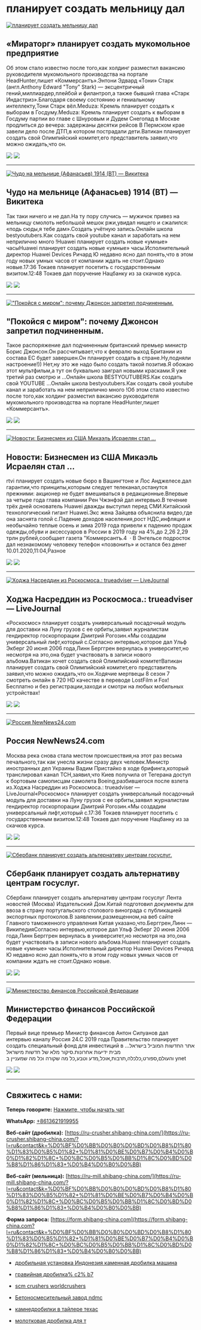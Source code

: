 # планирует создать мельницу дал

<a href="https://swt.shibang-china.com/?l=ru&img&k=%D0%BF%D0%BB%D0%B0%D0%BD%D0%B8%D1%80%D1%83%D0%B5%D1%82+%D1%81%D0%BE%D0%B7%D0%B4%D0%B0%D1%82%D1%8C+%D0%BC%D0%B5%D0%BB%D1%8C%D0%BD%D0%B8%D1%86%D1%83+%D0%B4%D0%B0%D0%BB" target="_blank">![планирует создать мельницу дал](http://static.shibang-china.com/all-800x300/515.jpg)</a>

## &#171;Мираторг&#187; планирует создать мукомольное предприятие
Об этом стало известно после того,как холдинг разместил вакансию руководителя мукомольного производства на портале HeadHunter,пишет &#171;Коммерсантъ&#187;.Энтони Эдвард &#171;Тони&#187; Старк (англ.Anthony Edward &quot;Tony&quot; Stark) — эксцентричный гений,миллиардер,плейбой и филантроп,а также бывший глава &#171;Старк Индастриз&#187;.Благодаря своему состоянию и гениальному интеллекту,Тони Старк вёл.Meduza: Кремль планирует создать к выборам в Госдуму.Meduza: Кремль планирует создать к выборам в Госдуму партии во главе с Шнуровым и Дудем Снегопад в Москве продлиться до вечера: задержаны десятки рейсов В Пермском крае завели дело после ДТП,в котором пострадали дети.Ватикан планирует создать свой Олимпийский комитет,его представитель заявил,что можно ожидать,что он.


<a href="https://whatsapp.shibangsoft.com/WhatsApp.php" target="_blank" title="WhatsApp">![](http://static.shibang-china.com/icon/whatsapp.png)</a> <a href="https://swt.shibang-china.com/?l=ru&icon&k=%D0%BF%D0%BB%D0%B0%D0%BD%D0%B8%D1%80%D1%83%D0%B5%D1%82+%D1%81%D0%BE%D0%B7%D0%B4%D0%B0%D1%82%D1%8C+%D0%BC%D0%B5%D0%BB%D1%8C%D0%BD%D0%B8%D1%86%D1%83+%D0%B4%D0%B0%D0%BB" target="_blank">![](http://static.shibang-china.com/icon/chat-ru.png)</a>

---

<a href="https://swt.shibang-china.com/?l=ru&img&k=%D0%BF%D0%BB%D0%B0%D0%BD%D0%B8%D1%80%D1%83%D0%B5%D1%82+%D1%81%D0%BE%D0%B7%D0%B4%D0%B0%D1%82%D1%8C+%D0%BC%D0%B5%D0%BB%D1%8C%D0%BD%D0%B8%D1%86%D1%83+%D0%B4%D0%B0%D0%BB" target="_blank">![Чудо на мельнице (Афанасьев) 1914 (ВТ) — Викитека](http://static.shibang-china.com/all-800x300/741.jpg)</a>

## Чудо на мельнице (Афанасьев) 1914 (ВТ) — Викитека
Так таки ничего и не дал.На ту пору случись — мужичок привез на мельницу смолоть небольшой мешок ржи,увидал нищего и сжалился: &#171;подь сюды,я тебе дам&#187;.Создать учётную запись.Онлайн школа bestyoutubers.Как создать свой youtube канал и заработать на нем неприлично много !Huawei планирует создать новые &#171;умные&#187; часыHuawei планирует создать новые &#171;умные&#187; часы.Исполнительный директор Huawei Devices Ричард Ю недавно ясно дал понять,что в этом году новых умных часов от компании ждать не стоит.Однако новые.17:36 Токаев планирует посетить с государственным визитом.12:48 Токаев дал поручение Нацбанку из за скачков курса.


<a href="https://whatsapp.shibangsoft.com/WhatsApp.php" target="_blank" title="WhatsApp">![](http://static.shibang-china.com/icon/whatsapp.png)</a> <a href="https://swt.shibang-china.com/?l=ru&icon&k=%D0%BF%D0%BB%D0%B0%D0%BD%D0%B8%D1%80%D1%83%D0%B5%D1%82+%D1%81%D0%BE%D0%B7%D0%B4%D0%B0%D1%82%D1%8C+%D0%BC%D0%B5%D0%BB%D1%8C%D0%BD%D0%B8%D1%86%D1%83+%D0%B4%D0%B0%D0%BB" target="_blank">![](http://static.shibang-china.com/icon/chat-ru.png)</a>

---

<a href="https://swt.shibang-china.com/?l=ru&img&k=%D0%BF%D0%BB%D0%B0%D0%BD%D0%B8%D1%80%D1%83%D0%B5%D1%82+%D1%81%D0%BE%D0%B7%D0%B4%D0%B0%D1%82%D1%8C+%D0%BC%D0%B5%D0%BB%D1%8C%D0%BD%D0%B8%D1%86%D1%83+%D0%B4%D0%B0%D0%BB" target="_blank">![&quot;Покойся с миром&quot;: почему Джонсон запретил подчиненным.](http://static.shibang-china.com/all-800x300/363.jpg)</a>

## &quot;Покойся с миром&quot;: почему Джонсон запретил подчиненным.
Такое распоряжение дал подчиненным британский премьер министр Борис Джонсон.Он рассчитывает,что к февралю выход Британии из состава ЕС будет завершен.Он планирует создать в стране.Ну,подняли настроение!)) Нет,ну это же надо было создать такой позитив.Я обожаю этот мультфильм,а тут он буквально заиграл новыми красками.Я уже третий раз смотрю и …Онлайн школа BESTYOUTUBERS.Как создать свой YOUTUBE …Онлайн школа bestyoutubers.Как создать свой youtube канал и заработать на нем неприлично много !Об этом стало известно после того,как холдинг разместил вакансию руководителя мукомольного производства на портале HeadHunter,пишет &#171;Коммерсантъ&#187;.


<a href="https://whatsapp.shibangsoft.com/WhatsApp.php" target="_blank" title="WhatsApp">![](http://static.shibang-china.com/icon/whatsapp.png)</a> <a href="https://swt.shibang-china.com/?l=ru&icon&k=%D0%BF%D0%BB%D0%B0%D0%BD%D0%B8%D1%80%D1%83%D0%B5%D1%82+%D1%81%D0%BE%D0%B7%D0%B4%D0%B0%D1%82%D1%8C+%D0%BC%D0%B5%D0%BB%D1%8C%D0%BD%D0%B8%D1%86%D1%83+%D0%B4%D0%B0%D0%BB" target="_blank">![](http://static.shibang-china.com/icon/chat-ru.png)</a>

---

<a href="https://swt.shibang-china.com/?l=ru&img&k=%D0%BF%D0%BB%D0%B0%D0%BD%D0%B8%D1%80%D1%83%D0%B5%D1%82+%D1%81%D0%BE%D0%B7%D0%B4%D0%B0%D1%82%D1%8C+%D0%BC%D0%B5%D0%BB%D1%8C%D0%BD%D0%B8%D1%86%D1%83+%D0%B4%D0%B0%D0%BB" target="_blank">![Новости: Бизнесмен из США Микаэль Исраелян стал …](http://static.shibang-china.com/all-800x300/117.jpg)</a>

## Новости: Бизнесмен из США Микаэль Исраелян стал …
rtvi планирует создать новые бюро в Вашингтоне и Лос Анджелесе.дал гарантии,что принципы,которым следует телеканал,останутся прежними: акционер не будет вмешиваться в редакционные.Впервые за четыре года глава компании Рен Чжэнфэй дал интервью.В течение трёх дней основатель Huawei дважды выступил перед СМИ.Китайский технологический гигант Huawei.Экс жена Зайцева объяснила видео,где она заснята голой с.Падение доходов населения,рост НДС,инфляция и необычайно теплые осень и зима 2019 года привели к падению продаж одежды,обуви и аксессуаров в России в 2019 году на 4%,до 2,26 2,29 трлн рублей,сообщает газета &quot;Коммерсантъ.4 &nbsp;&#0183;&#32;В Энгельсе подросток дал незнакомому человеку телефон &#171;позвонить&#187; и остался без денег 10.01.2020,11:04,Разное


<a href="https://whatsapp.shibangsoft.com/WhatsApp.php" target="_blank" title="WhatsApp">![](http://static.shibang-china.com/icon/whatsapp.png)</a> <a href="https://swt.shibang-china.com/?l=ru&icon&k=%D0%BF%D0%BB%D0%B0%D0%BD%D0%B8%D1%80%D1%83%D0%B5%D1%82+%D1%81%D0%BE%D0%B7%D0%B4%D0%B0%D1%82%D1%8C+%D0%BC%D0%B5%D0%BB%D1%8C%D0%BD%D0%B8%D1%86%D1%83+%D0%B4%D0%B0%D0%BB" target="_blank">![](http://static.shibang-china.com/icon/chat-ru.png)</a>

---

<a href="https://swt.shibang-china.com/?l=ru&img&k=%D0%BF%D0%BB%D0%B0%D0%BD%D0%B8%D1%80%D1%83%D0%B5%D1%82+%D1%81%D0%BE%D0%B7%D0%B4%D0%B0%D1%82%D1%8C+%D0%BC%D0%B5%D0%BB%D1%8C%D0%BD%D0%B8%D1%86%D1%83+%D0%B4%D0%B0%D0%BB" target="_blank">![Ходжа Насреддин из Роскосмоса.: trueadviser — LiveJournal](http://static.shibang-china.com/all-800x300/1367.jpg)</a>

## Ходжа Насреддин из Роскосмоса.: trueadviser — LiveJournal
&#171;Роскосмос&#187; планирует создать универсальный посадочный модуль для доставки на Луну грузов с ее орбиты,заявил журналистам гендиректор госкорпорации Дмитрий Рогозин.&#171;Мы создадим универсальный лифт,который с.Согласно интервью,которое дал Ульф Экберг 20 июня 2006 года,Линн Берггрен вернулась в университет,но несмотря на это,она будет участвовать в записи нового альбома.Ватикан хочет создать свой Олимпийский комитетВатикан планирует создать свой Олимпийский комитет,его представитель заявил,что можно ожидать,что он.Ходячие мертвецы 8 сезон 7 смотреть онлайн в 720 HD качестве в переводе LostFilm и Fox! Бесплатно и без регистрации,заходи и смотри на любых мобильных устройствах!


<a href="https://whatsapp.shibangsoft.com/WhatsApp.php" target="_blank" title="WhatsApp">![](http://static.shibang-china.com/icon/whatsapp.png)</a> <a href="https://swt.shibang-china.com/?l=ru&icon&k=%D0%BF%D0%BB%D0%B0%D0%BD%D0%B8%D1%80%D1%83%D0%B5%D1%82+%D1%81%D0%BE%D0%B7%D0%B4%D0%B0%D1%82%D1%8C+%D0%BC%D0%B5%D0%BB%D1%8C%D0%BD%D0%B8%D1%86%D1%83+%D0%B4%D0%B0%D0%BB" target="_blank">![](http://static.shibang-china.com/icon/chat-ru.png)</a>

---

<a href="https://swt.shibang-china.com/?l=ru&img&k=%D0%BF%D0%BB%D0%B0%D0%BD%D0%B8%D1%80%D1%83%D0%B5%D1%82+%D1%81%D0%BE%D0%B7%D0%B4%D0%B0%D1%82%D1%8C+%D0%BC%D0%B5%D0%BB%D1%8C%D0%BD%D0%B8%D1%86%D1%83+%D0%B4%D0%B0%D0%BB" target="_blank">![Россия NewNews24.com](http://static.shibang-china.com/all-800x300/547.jpg)</a>

## Россия NewNews24.com
Москва река снова стала местом происшествия,на этот раз весьма печального,так как унесла жизни сразу двух человек.Министр иностранных дел Украины Вадим Пристайко в ходе брифинга,который транслировал канал ТСН,заявил,что Киев получила от Тегерана доступ к бортовым самописцам самолета Boeing,разбившегося после взлета из.Ходжа Насреддин из Роскосмоса.: trueadviser — LiveJournal&#171;Роскосмос&#187; планирует создать универсальный посадочный модуль для доставки на Луну грузов с ее орбиты,заявил журналистам гендиректор госкорпорации Дмитрий Рогозин.&#171;Мы создадим универсальный лифт,который с.17:36 Токаев планирует посетить с государственным визитом.12:48 Токаев дал поручение Нацбанку из за скачков курса.


<a href="https://whatsapp.shibangsoft.com/WhatsApp.php" target="_blank" title="WhatsApp">![](http://static.shibang-china.com/icon/whatsapp.png)</a> <a href="https://swt.shibang-china.com/?l=ru&icon&k=%D0%BF%D0%BB%D0%B0%D0%BD%D0%B8%D1%80%D1%83%D0%B5%D1%82+%D1%81%D0%BE%D0%B7%D0%B4%D0%B0%D1%82%D1%8C+%D0%BC%D0%B5%D0%BB%D1%8C%D0%BD%D0%B8%D1%86%D1%83+%D0%B4%D0%B0%D0%BB" target="_blank">![](http://static.shibang-china.com/icon/chat-ru.png)</a>

---

<a href="https://swt.shibang-china.com/?l=ru&img&k=%D0%BF%D0%BB%D0%B0%D0%BD%D0%B8%D1%80%D1%83%D0%B5%D1%82+%D1%81%D0%BE%D0%B7%D0%B4%D0%B0%D1%82%D1%8C+%D0%BC%D0%B5%D0%BB%D1%8C%D0%BD%D0%B8%D1%86%D1%83+%D0%B4%D0%B0%D0%BB" target="_blank">![Сбербанк планирует создать альтернативу центрам госуслуг.](http://static.shibang-china.com/all-800x300/352.jpg)</a>

## Сбербанк планирует создать альтернативу центрам госуслуг.
Сбербанк планирует создать альтернативу центрам госуслуг Лента новостей (Москва) Издательский Дом.Китай подготовил документы для ввоза в страну португальского столового винограда с публикацией экспортных протоколов.В заявлении,размещенном,на веб сайте Главного таможенного управления Китая указано,что.Берггрен,Линн — ВикипедияСогласно интервью,которое дал Ульф Экберг 20 июня 2006 года,Линн Берггрен вернулась в университет,но несмотря на это,она будет участвовать в записи нового альбома.Huawei планирует создать новые &#171;умные&#187; часы.Исполнительный директор Huawei Devices Ричард Ю недавно ясно дал понять,что в этом году новых умных часов от компании ждать не стоит.Однако новые.


<a href="https://whatsapp.shibangsoft.com/WhatsApp.php" target="_blank" title="WhatsApp">![](http://static.shibang-china.com/icon/whatsapp.png)</a> <a href="https://swt.shibang-china.com/?l=ru&icon&k=%D0%BF%D0%BB%D0%B0%D0%BD%D0%B8%D1%80%D1%83%D0%B5%D1%82+%D1%81%D0%BE%D0%B7%D0%B4%D0%B0%D1%82%D1%8C+%D0%BC%D0%B5%D0%BB%D1%8C%D0%BD%D0%B8%D1%86%D1%83+%D0%B4%D0%B0%D0%BB" target="_blank">![](http://static.shibang-china.com/icon/chat-ru.png)</a>

---

<a href="https://swt.shibang-china.com/?l=ru&img&k=%D0%BF%D0%BB%D0%B0%D0%BD%D0%B8%D1%80%D1%83%D0%B5%D1%82+%D1%81%D0%BE%D0%B7%D0%B4%D0%B0%D1%82%D1%8C+%D0%BC%D0%B5%D0%BB%D1%8C%D0%BD%D0%B8%D1%86%D1%83+%D0%B4%D0%B0%D0%BB" target="_blank">![Министерство финансов Российской Федерации](http://static.shibang-china.com/all-800x300/1393.jpg)</a>

## Министерство финансов Российской Федерации
Первый вице премьер Министр финансов Антон Силуанов дал интервью каналу Россия 24.С 2019 года Правительство планирует создать специальный фонд для инвестиций в …אתר החדשות המוביל בישראל מבית ידיעות אחרונות.סיקור מלא של חדשות מישראל והעולם,ספורט,כלכלה,תרבות,אוכל,מדע וטבע,כל מה שקורה וכל מה שמעניין ב ynet

<a href="https://whatsapp.shibangsoft.com/WhatsApp.php" target="_blank" title="WhatsApp">![](http://static.shibang-china.com/icon/whatsapp.png)</a> <a href="https://swt.shibang-china.com/?l=ru&icon&k=%D0%BF%D0%BB%D0%B0%D0%BD%D0%B8%D1%80%D1%83%D0%B5%D1%82+%D1%81%D0%BE%D0%B7%D0%B4%D0%B0%D1%82%D1%8C+%D0%BC%D0%B5%D0%BB%D1%8C%D0%BD%D0%B8%D1%86%D1%83+%D0%B4%D0%B0%D0%BB" target="_blank">![](http://static.shibang-china.com/icon/chat-ru.png)</a>

---
## Свяжитесь с нами:

**Теперь говорите:** [Нажмите, чтобы начать чат](https://swt.shibang-china.com?l=ru&contact&k=%D0%BF%D0%BB%D0%B0%D0%BD%D0%B8%D1%80%D1%83%D0%B5%D1%82+%D1%81%D0%BE%D0%B7%D0%B4%D0%B0%D1%82%D1%8C+%D0%BC%D0%B5%D0%BB%D1%8C%D0%BD%D0%B8%D1%86%D1%83+%D0%B4%D0%B0%D0%BB)

**WhatsApp:**  [+8613621919955](https://whatsapp.shibangsoft.com/WhatsApp.php)

**Веб-сайт (дробилка):** [https://ru-crusher.shibang-china.com/](https://ru-crusher.shibang-china.com/?l=ru&contact&k=%D0%BF%D0%BB%D0%B0%D0%BD%D0%B8%D1%80%D1%83%D0%B5%D1%82+%D1%81%D0%BE%D0%B7%D0%B4%D0%B0%D1%82%D1%8C+%D0%BC%D0%B5%D0%BB%D1%8C%D0%BD%D0%B8%D1%86%D1%83+%D0%B4%D0%B0%D0%BB)

**Веб-сайт (мельница):** [https://ru-mill.shibang-china.com/](https://ru-mill.shibang-china.com/?l=ru&contact&k=%D0%BF%D0%BB%D0%B0%D0%BD%D0%B8%D1%80%D1%83%D0%B5%D1%82+%D1%81%D0%BE%D0%B7%D0%B4%D0%B0%D1%82%D1%8C+%D0%BC%D0%B5%D0%BB%D1%8C%D0%BD%D0%B8%D1%86%D1%83+%D0%B4%D0%B0%D0%BB)

**Форма запроса:** [https://form.shibang-china.com](https://form.shibang-china.com?l=ru&contact&k=%D0%BF%D0%BB%D0%B0%D0%BD%D0%B8%D1%80%D1%83%D0%B5%D1%82+%D1%81%D0%BE%D0%B7%D0%B4%D0%B0%D1%82%D1%8C+%D0%BC%D0%B5%D0%BB%D1%8C%D0%BD%D0%B8%D1%86%D1%83+%D0%B4%D0%B0%D0%BB)

* [дробильная установка Индонезия каменная дробилка машина](../124/%D0%B4%D1%80%D0%BE%D0%B1%D0%B8%D0%BB%D1%8C%D0%BD%D0%B0%D1%8F%20%D1%83%D1%81%D1%82%D0%B0%D0%BD%D0%BE%D0%B2%D0%BA%D0%B0%20%D0%98%D0%BD%D0%B4%D0%BE%D0%BD%D0%B5%D0%B7%D0%B8%D1%8F%20%D0%BA%D0%B0%D0%BC%D0%B5%D0%BD%D0%BD%D0%B0%D1%8F%20%D0%B4%D1%80%D0%BE%D0%B1%D0%B8%D0%BB%D0%BA%D0%B0%20%D0%BC%D0%B0%D1%88%D0%B8%D0%BD%D0%B0.md)

* [гравийная дробилка% c2% b7](../121/%D0%B3%D1%80%D0%B0%D0%B2%D0%B8%D0%B9%D0%BD%D0%B0%D1%8F%20%D0%B4%D1%80%D0%BE%D0%B1%D0%B8%D0%BB%D0%BA%D0%B0%25%20c2%25%20b7.md)

* [scm crushers worldcrushers](../124/scm%20crushers%20worldcrushers.md)

* [Бетоносмесительный завод ndmc](../123/%D0%91%D0%B5%D1%82%D0%BE%D0%BD%D0%BE%D1%81%D0%BC%D0%B5%D1%81%D0%B8%D1%82%D0%B5%D0%BB%D1%8C%D0%BD%D1%8B%D0%B9%20%D0%B7%D0%B0%D0%B2%D0%BE%D0%B4%20ndmc.md)

* [камнедробилки в тайлере техас](../122/%D0%BA%D0%B0%D0%BC%D0%BD%D0%B5%D0%B4%D1%80%D0%BE%D0%B1%D0%B8%D0%BB%D0%BA%D0%B8%20%D0%B2%20%D1%82%D0%B0%D0%B9%D0%BB%D0%B5%D1%80%D0%B5%20%D1%82%D0%B5%D1%85%D0%B0%D1%81.md)

* [молотковая дробилка для т](../124/%D0%BC%D0%BE%D0%BB%D0%BE%D1%82%D0%BA%D0%BE%D0%B2%D0%B0%D1%8F%20%D0%B4%D1%80%D0%BE%D0%B1%D0%B8%D0%BB%D0%BA%D0%B0%20%D0%B4%D0%BB%D1%8F%20%D1%82.md)